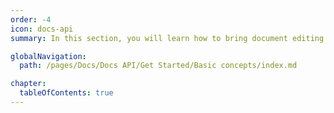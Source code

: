 ```yaml
---
order: -4
icon: docs-api
summary: In this section, you will learn how to bring document editing and co-authoring to your web app users, set up, configure, and integrate ONLYOFFICE Docs.

globalNavigation:
  path: /pages/Docs/Docs API/Get Started/Basic concepts/index.md

chapter:
  tableOfContents: true
---
```

